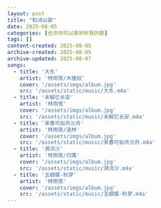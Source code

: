 ```yaml
---
layout: post
title: "和诗以歌"
date: 2025-08-05
categories: [也许你可以来听听我的歌]
tags: []
content-created: 2025-08-05
archive-created: 2025-08-05
archive-updated: 2025-08-07
songs:
  - title: '大东'
    artist: '林雨夜/木狸奴'
    cover: '/assets/imgs/album.jpg'
    src: '/assets/static/music/大东.m4a'
  - title: '未解忆长安'
    artist: '林雨夜'
    cover: '/assets/imgs/album.jpg'
    src: '/assets/static/music/未解忆长安.m4a'
  - title: '来春可拟共兰舟'
    artist: '林雨夜/造林'
    cover: '/assets/imgs/album.jpg'
    src: '/assets/static/music/来春可拟共兰舟.m4a'
  - title: '溯流沙'
    artist: '林雨夜/归荑'
    cover: '/assets/imgs/album.jpg'
    src: '/assets/static/music/溯流沙.m4a'
  - title: '玉蝴蝶·秋梦'
    artist: '林雨夜'
    cover: '/assets/imgs/album.jpg'
    src: '/assets/static/music/玉蝴蝶·秋梦.m4a'
---
```

